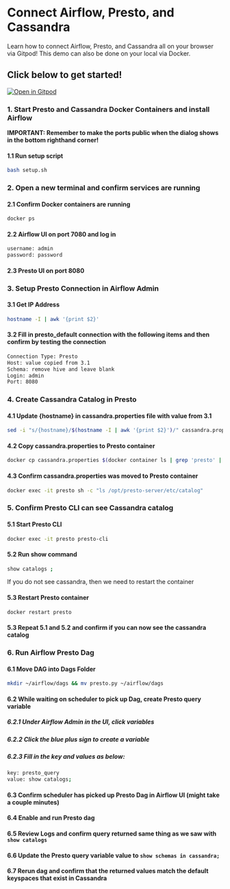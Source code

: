 # Connect Airflow, Presto, and Cassandra

Learn how to connect Airflow, Presto, and Cassandra all on your browser via Gitpod! This demo can also be done on your local via Docker.

## Click below to get started!

[![Open in Gitpod](https://gitpod.io/button/open-in-gitpod.svg)](https://gitpod.io/#https://github.com/Anant/example-cassandra-presto-airflow)

### 1. Start Presto and Cassandra Docker Containers and install Airflow
**IMPORTANT: Remember to make the ports public when the dialog shows in the bottom righthand corner!**
#### 1.1 Run setup script
```bash
bash setup.sh
```

### 2. Open a new terminal and confirm services are running
#### 2.1 Confirm Docker containers are running
```bash
docker ps
```

#### 2.2 Airflow UI on port 7080 and log in
```bash
username: admin
password: password
```

#### 2.3 Presto UI on port 8080


### 3. Setup Presto Connection in Airflow Admin
#### 3.1 Get IP Address
```bash
hostname -I | awk '{print $2}'
```

#### 3.2 Fill in presto_default connection with the following items and then confirm by testing the connection
```bash
Connection Type: Presto
Host: value copied from 3.1
Schema: remove hive and leave blank
Login: admin
Port: 8080
```

### 4. Create Cassandra Catalog in Presto
#### 4.1 Update {hostname} in cassandra.properties file with value from 3.1
```bash
sed -i "s/{hostname}/$(hostname -I | awk '{print $2}')/" cassandra.properties
```

#### 4.2 Copy cassandra.properties to Presto container
```bash
docker cp cassandra.properties $(docker container ls | grep 'presto' | awk '{print $1}'):/opt/presto-server/etc/catalog/cassandra.properties
```

#### 4.3 Confirm cassandra.properties was moved to Presto container
```bash
docker exec -it presto sh -c "ls /opt/presto-server/etc/catalog"
```

### 5. Confirm Presto CLI can see Cassandra catalog
#### 5.1 Start Presto CLI
```bash
docker exec -it presto presto-cli
```

#### 5.2 Run show command
```bash
show catalogs ;
```
If you do not see cassandra, then we need to restart the container

#### 5.3 Restart Presto container
```bash
docker restart presto
```

#### 5.3 Repeat 5.1 and 5.2 and confirm if you can now see the cassandra catalog

### 6. Run Airflow Presto Dag
#### 6.1 Move DAG into Dags Folder
```bash
mkdir ~/airflow/dags && mv presto.py ~/airflow/dags
```
#### 6.2 While waiting on scheduler to pick up Dag, create Presto query variable
##### 6.2.1 Under Airflow Admin in the UI, click variables
##### 6.2.2 Click the blue plus sign to create a variable
##### 6.2.3 Fill in the key and values as below:
```bash
key: presto_query
value: show catalogs;
```
#### 6.3 Confirm scheduler has picked up Presto Dag in Airflow UI (might take a couple minutes)
#### 6.4 Enable and run Presto dag
#### 6.5 Review Logs and confirm query returned same thing as we saw with `show catalogs`
#### 6.6 Update the Presto query variable value to `show schemas in cassandra;`
#### 6.7 Rerun dag and confirm that the returned values match the default keyspaces that exist in Cassandra
